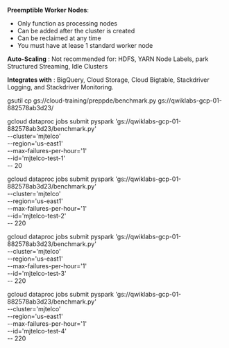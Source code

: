 
**Preemptible Worker Nodes**: 
- Only function as processing nodes
- Can be added after the cluster is created
- Can be reclaimed at any time
- You must have at lease 1 standard worker node

**Auto-Scaling** : Not recommended for: HDFS, YARN Node Labels, park Structured Streaming, Idle Clusters

**Integrates with** : BigQuery, Cloud Storage, Cloud Bigtable, Stackdriver Logging, and Stackdriver Monitoring.

gsutil cp gs://cloud-training/preppde/benchmark.py gs://qwiklabs-gcp-01-882578ab3d23/

gcloud dataproc jobs submit pyspark 'gs://qwiklabs-gcp-01-882578ab3d23/benchmark.py' \
--cluster='mjtelco' \
--region='us-east1' \
--max-failures-per-hour='1' \
--id='mjtelco-test-1' \
-- 20

gcloud dataproc jobs submit pyspark 'gs://qwiklabs-gcp-01-882578ab3d23/benchmark.py' \
--cluster='mjtelco' \
--region='us-east1' \
--max-failures-per-hour='1' \
--id='mjtelco-test-2' \
-- 220

gcloud dataproc jobs submit pyspark 'gs://qwiklabs-gcp-01-882578ab3d23/benchmark.py' \
--cluster='mjtelco' \
--region='us-east1' \
--max-failures-per-hour='1' \
--id='mjtelco-test-3' \
-- 220

gcloud dataproc jobs submit pyspark 'gs://qwiklabs-gcp-01-882578ab3d23/benchmark.py' \
--cluster='mjtelco' \
--region='us-east1' \
--max-failures-per-hour='1' \
--id='mjtelco-test-4' \
-- 220